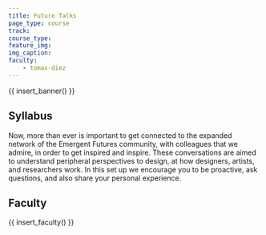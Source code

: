 ```yaml
---
title: Future Talks
page_type: course
track:
course_type:
feature_img: 
img_caption: 
faculty: 
    - tomas-diez
---
```


{{ insert_banner() }}

## Syllabus

Now, more than ever is important to get connected to the expanded network of the Emergent Futures community, with colleagues that we admire, in order to get inspired and inspire. These conversations are aimed to understand peripheral perspectives to design, at how designers, artists, and researchers work. In this set up we encourage you to be proactive, ask questions, and also share your personal experience.

## Faculty

{{ insert_faculty() }}
